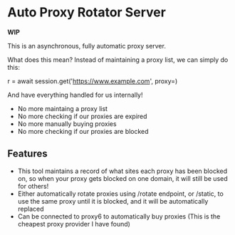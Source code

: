 # Auto Proxy Rotator Server

**WIP**

This is an asynchronous, fully automatic proxy server.

What does this mean? Instead of maintaining a proxy list, we can simply do this:


r = await session.get('https://www.example.com', proxy=)

And have everything handled for us internally!

* No more maintaing a proxy list
* No more checking if our proxies are expired
* No more manually buying proxies
* No more checking if our proxies are blocked

## Features

* This tool maintains a record of what sites each proxy has been blocked on, so when your proxy gets blocked on one domain, it will still be used for others!
* Either automatically rotate proxies using /rotate endpoint, or /static, to use the same proxy until it is blocked, and it will be automatically replaced
* Can be connected to proxy6 to automatically buy proxies (This is the cheapest proxy provider I have found)
